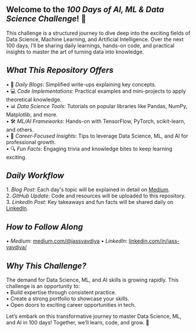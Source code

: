 ## Welcome to the *100 Days of AI, ML & Data Science Challenge*! 🚀  
This challenge is a structured journey to dive deep into the exciting fields of Data Science, Machine Learning, and Artificial Intelligence. Over the next 100 days, I’ll be sharing daily learnings, hands-on code, and practical insights to master the art of turning data into knowledge.  

## *What This Repository Offers*  
•⁠  ⁠📖 *Daily Blogs*: Simplified write-ups explaining key concepts.  
•⁠  ⁠💻 *Code Implementations*: Practical examples and mini-projects to apply theoretical knowledge.  
•⁠  ⁠📊 *Data Science Tools*: Tutorials on popular libraries like Pandas, NumPy, Matplotlib, and more.  
•⁠  ⁠🛠️ *ML/AI Frameworks*: Hands-on with TensorFlow, PyTorch, scikit-learn, and others.  
•⁠  ⁠🎯 *Career-Focused Insights*: Tips to leverage Data Science, ML, and AI for professional growth.  
•⁠  ⁠🔍 *Fun Facts*: Engaging trivia and knowledge bites to keep learning exciting.  

## *Daily Workflow*  
1.⁠ ⁠*Blog Post*: Each day's topic will be explained in detail on [Medium](https://medium.com/@jassvavdiya).  
2.⁠ ⁠*GitHub Update*: Code and resources will be uploaded to this repository.  
3.⁠ ⁠*LinkedIn Post*: Key takeaways and fun facts will be shared daily on [LinkedIn](https://www.linkedin.com/in/jass-vavdiya/).  

## *How to Follow Along*  
•⁠  ⁠*Medium*: [medium.com/@jassvavdiya](https://medium.com/@jassvavdiya)
•⁠  ⁠*LinkedIn*: [linkedin.com/in/jass-vavdiya/](https://www.linkedin.com/in/jass-vavdiya/) 

## *Why This Challenge?*  
The demand for Data Science, ML, and AI skills is growing rapidly. This challenge is an opportunity to:  
•⁠  ⁠Build expertise through consistent practice.  
•⁠  ⁠Create a strong portfolio to showcase your skills.  
•⁠  ⁠Open doors to exciting career opportunities in tech.  

Let’s embark on this transformative journey to master Data Science, ML, and AI in 100 days! Together, we’ll learn, code, and grow. 🌟
